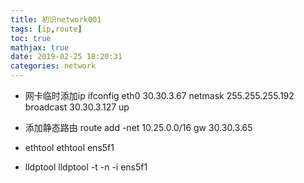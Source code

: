 ```yaml
---
title: 初识network001
tags: [ip,route]
toc: true
mathjax: true
date: 2019-02-25 18:20:31
categories: network
---
```

* 网卡临时添加ip
ifconfig eth0 30.30.3.67 netmask 255.255.255.192 broadcast 30.30.3.127 up

* 添加静态路由
route add -net 10.25.0.0/16 gw 30.30.3.65

* ethtool 
ethtool ens5f1

* lldptool
lldptool -t -n -i ens5f1

